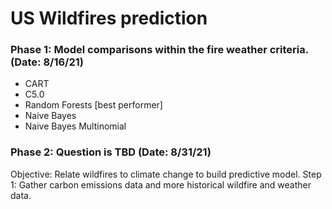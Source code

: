 # US Wildfires prediction

### Phase 1: Model comparisons within the fire weather criteria. (Date: 8/16/21)
- CART
- C5.0
- Random Forests [best performer]
- Naive Bayes
- Naive Bayes Multinomial

### Phase 2: Question is TBD (Date: 8/31/21)
Objective: Relate wildfires to climate change to build predictive model.
Step 1: Gather carbon emissions data and more historical wildfire and weather data. 
